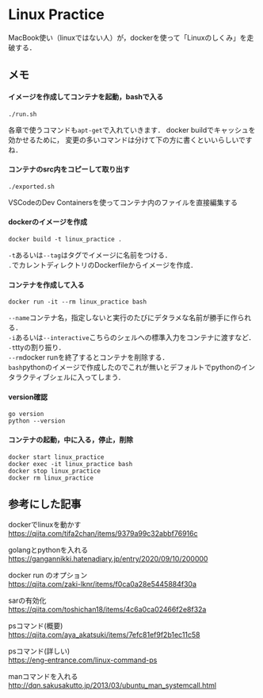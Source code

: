 # Linux Practice

MacBook使い（linuxではない人）が，dockerを使って「Linuxのしくみ」を走破する．

## メモ
#### イメージを作成してコンテナを起動，bashで入る
```
./run.sh
```
各章で使うコマンドも`apt-get`で入れていきます．
docker buildでキャッシュを効かせるために，
変更の多いコマンドは分けて下の方に書くといいらしいですね．

#### コンテナのsrc内をコピーして取り出す
```
./exported.sh
```

VSCodeのDev Containersを使ってコンテナ内のファイルを直接編集する

#### dockerのイメージを作成
```
docker build -t linux_practice .
```
`-t`あるいは`--tag`はタグでイメージに名前をつける．  
`.`でカレントディレクトリのDockerfileからイメージを作成．

#### コンテナを作成して入る
```
docker run -it --rm linux_practice bash
```
`--name`コンテナ名，指定しないと実行のたびにデタラメな名前が勝手に作られる．  
`-i`あるいは`--interactive`こちらのシェルへの標準入力をコンテナに渡すなど．  
`-t`ttyの割り振り．  
`--rm`docker runを終了するとコンテナを削除する．   
`bash`pythonのイメージで作成したのでこれが無いとデフォルトでpythonのインタラクティブシェルに入ってしまう．

#### version確認
```
go version
python --version
```

#### コンテナの起動，中に入る，停止，削除
```
docker start linux_practice
docker exec -it linux_practice bash
docker stop linux_practice
docker rm linux_practice
```

## 参考にした記事

dockerでlinuxを動かす  
https://qiita.com/tifa2chan/items/9379a99c32abbf76916c

golangとpythonを入れる  
https://gangannikki.hatenadiary.jp/entry/2020/09/10/200000

docker run のオプション  
https://qiita.com/zaki-lknr/items/f0ca0a28e5445884f30a

sarの有効化  
https://qiita.com/toshichan18/items/4c6a0ca02466f2e8f32a

psコマンド(概要)  
https://qiita.com/aya_akatsuki/items/7efc81ef9f2b1ec11c58

psコマンド(詳しい)  
https://eng-entrance.com/linux-command-ps

manコマンドを入れる  
http://dqn.sakusakutto.jp/2013/03/ubuntu_man_systemcall.html
